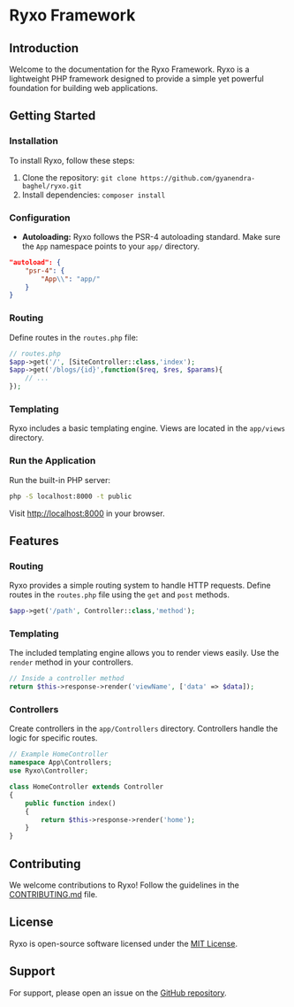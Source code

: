 # Ryxo Framework

## Introduction

Welcome to the documentation for the Ryxo Framework. Ryxo is a lightweight PHP framework designed to provide a simple yet powerful foundation for building web applications.

## Getting Started

### Installation

To install Ryxo, follow these steps:

1. Clone the repository: `git clone https://github.com/gyanendra-baghel/ryxo.git`
2. Install dependencies: `composer install`

### Configuration

- **Autoloading:** Ryxo follows the PSR-4 autoloading standard. Make sure the `App` namespace points to your `app/` directory.

```json
"autoload": {
    "psr-4": {
        "App\\": "app/"
    }
}
```

### Routing

Define routes in the `routes.php` file:

```php
// routes.php
$app->get('/', [SiteController::class,'index');
$app->get('/blogs/{id}',function($req, $res, $params){
    // ...
});
```

### Templating

Ryxo includes a basic templating engine. Views are located in the `app/views` directory.

### Run the Application

Run the built-in PHP server:

```bash
php -S localhost:8000 -t public
```

Visit [http://localhost:8000](http://localhost:8000) in your browser.

## Features

### Routing

Ryxo provides a simple routing system to handle HTTP requests. Define routes in the `routes.php` file using the `get` and `post` methods.

```php
$app->get('/path', Controller::class,'method');
```

### Templating

The included templating engine allows you to render views easily. Use the `render` method in your controllers.

```php
// Inside a controller method
return $this->response->render('viewName', ['data' => $data]);
```

### Controllers

Create controllers in the `app/Controllers` directory. Controllers handle the logic for specific routes.

```php
// Example HomeController
namespace App\Controllers;
use Ryxo\Controller;

class HomeController extends Controller
{
    public function index()
    {
        return $this->response->render('home');
    }
}
```

## Contributing

We welcome contributions to Ryxo! Follow the guidelines in the [CONTRIBUTING.md](CONTRIBUTING.md) file.

## License

Ryxo is open-source software licensed under the [MIT License](https://opensource.org/license/mit/).

## Support

For support, please open an issue on the [GitHub repository](https://github.com/gyanendra-baghel/ryxo-framework/issues).